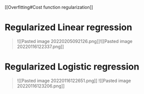 
[[Overfitting#Cost function regularization]]
# Regularized Linear regression
>![[Pasted image 20220205092126.png]]![[Pasted image 20220116122337.png]]

# Regularized Logistic regression
>![[Pasted image 20220116122651.png]]
>![[Pasted image 20220116123206.png]]